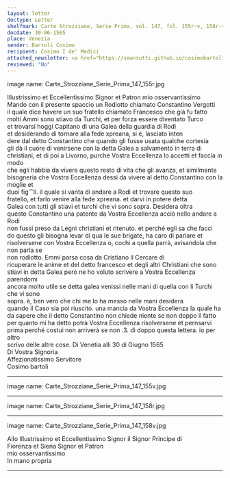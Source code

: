 ```yaml
---
layout: letter
doctype: Letter
shelfmark: Carte Strozziane, Serie Prima, vol. 147, fol. 155r-v, 158r-v
docdate: 30-06-1565
place: Venezia
sender: Bartoli Cosimo
recipient: Cosimo I de' Medici
attached_newsletter: <a href="https://smansutti.github.io/cosimobartoli/texts/3079_121/">3079_121</a>
reviewed: "No"
---
```


image name: Carte_Strozziane_Serie_Prima_147_155r.jpg  
  
  
Illustrissimo et Eccellentissimo Signor et Patron mio osservantissimo  
Mando con il presente spaccio un Rodiotto chiamato Constantino Vergotti  
il quale dice havere un suo fratello chiamato Francesco che già fu fatto  
molti Ammi sono stiavo da Turchi, et per forza essere diventato Turco  
et trovarsi hoggi Capitano di una Galea della guardia di Rodi  
et desiderando di tornare alla fede xpreana, si è, lasciato inten  
dere dal detto Constantino che quando gli fusse usata qualche cortesia  
gli dà il cuore di venirsene con la detta Galea a salvamento in terra di  
christiani, et di poi a Livorno, purche Vostra Eccellenza lo accetti et faccia in modo  
che egli habbia da vivere questo resto di vita che gli avanza, et similmente  
bisogneria che Vostra Eccellenza dessi da vivere al detto Constantino con la moglie et  
duoi fig⁀li. il quale si vanta di andare a Rodi et trovare questo suo  
fratello, et farlo venire alla fede xpreana. et darvi in potere detta  
Galea con tutti gli stiavi et turchi che vi sono sopra. Desidera oltra  
questo Constantino una patente da Vostra Eccellenza acciò nello andare a Rodi  
non fussi preso da Legni christiani et ritenuto. et perché egli sa che facci  
do questo gli bisogna levar di qua le sue brigate, ha caro di parlare et  
risolversene con Vostra Eccellenza o, cochi a quella parrà, avisandola che non parla se  
non rodiotto. Emmi parsa cosa da Cristiano il Cercare di  
ricuperare le anime et del detto francesco et degli altri Christiani che sono  
stiavi in detta Galea però ne ho voluto scrivere a Vostra Eccellenza parendomi  
ancora molto utile se detta galea venissi nelle mani di quella con li Turchi che vi sono  
sopra. è, ben vero che chi me lo ha messo nelle mani desidera  
quando il Caso sia poi riuscito. una mancia da Vostra Eccellenza la quale ha  
da sapere che il detto Constantino non chiede niente se non doppo il fatto  
per quanto mi ha detto potrà Vostra Eccellenza risolversene et pernsarvi  
prima perché costui non arriverà se non .3. dì doppo questa lettera. io per altro  
scrivo delle altre cose. Di Venetia alli 30 di Giugno 1565  
Di Vostra Signoria  
Affezionatissimo Servitore  
Cosimo bartoli  
  
---  

image name: Carte_Strozziane_Serie_Prima_147_155v.jpg  
  
  
  
---  

image name: Carte_Strozziane_Serie_Prima_147_158r.jpg  
  
  
  
---  

image name: Carte_Strozziane_Serie_Prima_147_158v.jpg  
  
  
Allo Illustrissimo et Eccellentissimo Signor il Signor Principe di  
Fiorenza et Siena Signor et Patron  
mio osservantissimo  
In mano propria  
	  
---  

